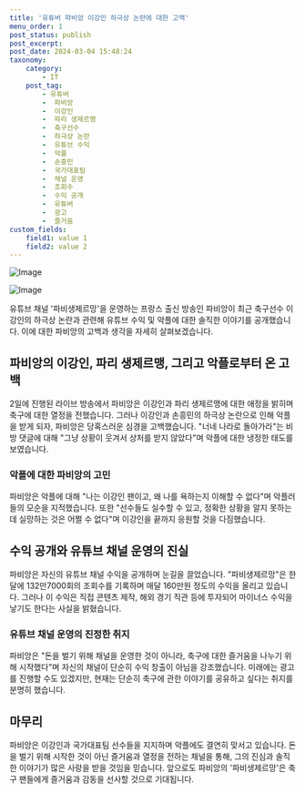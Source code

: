 ```yaml
---
title: '유튜버 파비앙 이강인 하극상 논란에 대한 고백'
menu_order: 1
post_status: publish
post_excerpt: 
post_date: 2024-03-04 15:48:24
taxonomy:
    category:
        - IT
    post_tag:
        - 유튜버
        -  파비앙
        -  이강인
        -  파리 생제르맹
        -  축구선수
        -  하극상 논란
        -  유튜브 수익
        -  악플
        -  손흥민
        -  국가대표팀
        -  채널 운영
        -  조회수
        -  수익 공개
        -  유튜버
        -  광고
        -  즐거움
custom_fields:
    field1: value 1
    field2: value 2
---
```


![Image](https://imgnews.pstatic.net/image/015/2024/03/04/0004955080_001_20240304080701024.jpg?type=w647)

![Image](https://imgnews.pstatic.net/image/015/2024/03/04/0004955080_002_20240304080701048.jpg?type=w647)

유튜브 채널 '파비생제르망'을 운영하는 프랑스 출신 방송인 파비앙이 최근 축구선수 이강인의 하극상 논란과 관련해 유튜브 수익 및 악플에 대한 솔직한 이야기를 공개했습니다. 이에 대한 파비앙의 고백과 생각을 자세히 살펴보겠습니다.
## 파비앙의 이강인, 파리 생제르맹, 그리고 악플로부터 온 고백
2일에 진행된 라이브 방송에서 파비앙은 이강인과 파리 생제르맹에 대한 애정을 밝히며 축구에 대한 열정을 전했습니다. 그러나 이강인과 손흥민의 하극상 논란으로 인해 악플을 받게 되자, 파비앙은 당혹스러운 심경을 고백했습니다. "너네 나라로 돌아가라"는 비방 댓글에 대해 "그냥 상황이 웃겨서 상처를 받지 않았다"며 악플에 대한 냉정한 태도를 보였습니다.
### 악플에 대한 파비앙의 고민
파비앙은 악플에 대해 "나는 이강인 팬이고, 왜 나를 욕하는지 이해할 수 없다"며 악플러들의 모순을 지적했습니다. 또한 "선수들도 실수할 수 있고, 정확한 상황을 알지 못하는데 실망하는 것은 어쩔 수 없다"며 이강인을 끝까지 응원할 것을 다짐했습니다.
## 수익 공개와 유튜브 채널 운영의 진실
파비앙은 자신의 유튜브 채널 수익을 공개하며 눈길을 끌었습니다. "파비생제르망"은 한 달에 132만7000회의 조회수를 기록하며 매달 160만원 정도의 수익을 올리고 있습니다. 그러나 이 수익은 직접 콘텐츠 제작, 해외 경기 직관 등에 투자되어 마이너스 수익을 낳기도 한다는 사실을 밝혔습니다.
### 유튜브 채널 운영의 진정한 취지
파비앙은 "돈을 벌기 위해 채널을 운영한 것이 아니라, 축구에 대한 즐거움을 나누기 위해 시작했다"며 자신의 채널이 단순히 수익 창출이 아님을 강조했습니다. 미래에는 광고를 진행할 수도 있겠지만, 현재는 단순히 축구에 관한 이야기를 공유하고 싶다는 취지를 분명히 했습니다.
## 마무리
파비앙은 이강인과 국가대표팀 선수들을 지지하며 악플에도 결연히 맞서고 있습니다. 돈을 벌기 위해 시작한 것이 아닌 즐거움과 열정을 전하는 채널을 통해, 그의 진심과 솔직한 이야기가 많은 사랑을 받을 것임을 믿습니다. 앞으로도 파비앙의 '파비생제르망'은 축구 팬들에게 즐거움과 감동을 선사할 것으로 기대됩니다.
